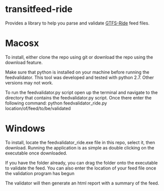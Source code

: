 # transitfeed-ride

Provides a library to help you parse and validate [GTFS-Ride](https://github.com/ODOT-PTS/GTFS-ride) feed files.  

# Macosx
To install, either clone the repo using git or download the repo using the download feature.

Make sure that python is installed on your machine before running the feedvalidator. This tool was developed and tested with python 2.7. Other versions may not work.

To run the feedvalidator.py script open up the terminal and navigate to the directory that contains the feedvalidator.py script. Once there enter the following command:
python feedvalidator_ride.py location/of/feed/to/be/validated

# Windows
To install, locate the feedvalidator_ride.exe file in this repo, select it, then download.
Running the application is as simple as double clicking on the executable once downloaded.

If you have the folder already, you can drag the folder onto the executable to validate the feed. You can also enter the location of your feed file once the validation program has begun

The validator will then generate an html report with a summary of the feed. 
